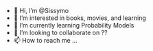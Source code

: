 - 👋 Hi, I’m @Sissymo
- 👀 I’m interested in books, movies, and learning
- 🌱 I’m currently learning Probability Models
- 💞️ I’m looking to collaborate on ??
- 📫 How to reach me ...

<!---
Sissymo/Sissymo is a ✨ special ✨ repository because its `README.md` (this file) appears on your GitHub profile.
You can click the Preview link to take a look at your changes.
--->
